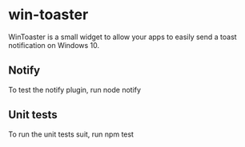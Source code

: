 # win-toaster
WinToaster is a small widget to allow your apps to easily send a toast notification on Windows 10.

## Notify
To test the notify plugin, run 
node notify

## Unit tests
To run the unit tests suit, run
npm test